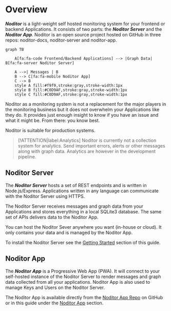 # Overview

***Noditor*** is a light-weight self hosted monitoring system for your frontend or backend Applications. It consists of two parts: the ***Noditor Server*** and the  ***Noditor App***. Noditor is an open source project hosted on GitHub in three repos: noditor-docs,  noditor-server and noditor-app.


```mermaid
graph TB

    A[fa:fa-code Frontend/Backend Applications] --> |Graph Data| B[fa:fa-server Noditor Server]

    A -->| Messages | B
    B --> C[fa:fa-mobile Noditor App]
    C --> B
    style A fill:#f9f9,stroke:gray,stroke-width:1px
    style B fill:#C0D9AF,stroke:gray,stroke-width:1px
    style C fill:#C0D9AF,stroke:gray,stroke-width:1px
```

Noditor as a monitoring system is not a replacement for the major players in the monitoring business but it does not overwhelm your Applications like they do. It provides just enough insight to know if you have an issue and what it might be. From there: you know best.

Noditor is suitable for production systems.

> [!ATTENTION|label:Analytics]
> Noditor is currently not a collection system for analytics. Send important errors, alerts or other messages along with graph data. Analytics are however in the development pipeline.

## Noditor Server

The ***Noditor Server*** hosts a set of REST endpoints and is written in Node.js/Express. Applications written in any language can communicate with the Noditor Server using HTTPS.

The Noditor Server receives messages and graph data from your Applications and stores everything in a local SQLite3 database. The same set of APIs delivers data to the Noditor App.

You can host the Noditor Sever anywhere you want (in-house or cloud). It only contains your data and is managed by the Noditor App.

 To install the Noditor Server see the [Getting Started](getstarted.md?id=Getting-Started) section of this guide.

## Noditor App

The ***Noditor App*** is a Progressive Web App (PWA). It will connect to your self-hosted instance of the Noditor Server to render messages and graph data collected from all your applications. Noditor App is also used to manage Keys and Users on the Noditor Server.  

The Noditor App is available directly from the [Noditor App Repo](https://github.com/wkande/noditor-app) on GitHub or in this guide under the [Noditor App](../app/main.md?id=Overview) section.


